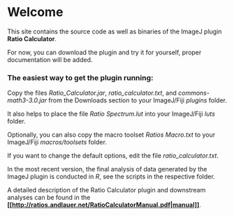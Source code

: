 # Welcome #

This site contains the source code as well as binaries of the ImageJ plugin **Ratio Calculator**.

For now, you can download the plugin and try it for yourself, proper documentation will be added.

### The easiest way to get the plugin running: ###
Copy the files *Ratio_Calculator.jar*, *ratio_calculator.txt*, and *commons-math3-3.0.jar* from the Downloads section to your ImageJ/Fiji *plugins* folder. 

It also helps to place the file *Ratio Spectrum.lut* into your ImageJ/Fiji *luts* folder.

Optionally, you can also copy the macro toolset *Ratios Macro.txt* to your ImageJ/Fiji *macros/toolsets* folder.

If you want to change the default options, edit the file *ratio_calculator.txt*.

In the most recent version, the final analysis of data generated by the ImageJ plugin is conducted in *R*, see the scripts in the respective folder.

A detailed description of the Ratio Calculator plugin and downstream analyses can be found in the **[[http://ratios.andlauer.net/RatioCalculatorManual.pdf|manual]]**.